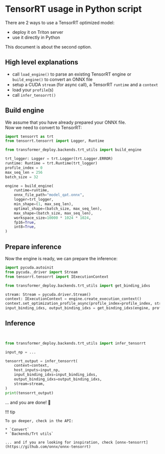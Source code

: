 # TensorRT usage in Python script

There are 2 ways to use a TensorRT optimized model:

* deploy it on Triton server
* use it directly in Python

This document is about the second option.

## High level explanations

* call `load_engine()` to parse an existing TensorRT engine or `build_engine()` to convert an ONNX file
* setup a CUDA `stream` (for async call), a TensorRT `runtime` and a `context`
* load your `profile`(s)
* call `infer_tensorrt()`

## Build engine

We assume that you have already prepared your ONNX file.  
Now we need to convert to TensorRT:

```python
import tensorrt as trt
from tensorrt.tensorrt import Logger, Runtime

from transformer_deploy.backends.trt_utils import build_engine

trt_logger: Logger = trt.Logger(trt.Logger.ERROR)
runtime: Runtime = trt.Runtime(trt_logger)
profile_index = 0
max_seq_len = 256
batch_size = 32

engine = build_engine(
    runtime=runtime,
    onnx_file_path="model_qat.onnx",
    logger=trt_logger,
    min_shape=(1, max_seq_len),
    optimal_shape=(batch_size, max_seq_len),
    max_shape=(batch_size, max_seq_len),
    workspace_size=10000 * 1024 * 1024,
    fp16=True,
    int8=True,
)
```

## Prepare inference

Now the engine is ready, we can prepare the inference:

```python
import pycuda.autoinit
from pycuda._driver import Stream
from tensorrt.tensorrt import IExecutionContext

from transformer_deploy.backends.trt_utils import get_binding_idxs

stream: Stream = pycuda.driver.Stream()
context: IExecutionContext = engine.create_execution_context()
context.set_optimization_profile_async(profile_index=profile_index, stream_handle=stream.handle)
input_binding_idxs, output_binding_idxs = get_binding_idxs(engine, profile_index)  # type: List[int], List[int]
```

## Inference

```python


from transformer_deploy.backends.trt_utils import infer_tensorrt

input_np = ...

tensorrt_output = infer_tensorrt(
    context=context,
    host_inputs=input_np,
    input_binding_idxs=input_binding_idxs,
    output_binding_idxs=output_binding_idxs,
    stream=stream,
)
print(tensorrt_output)
```

... and you are done! 🎉

!!! tip

    To go deeper, check in the API:

    * `Convert`
    * `Backends/Trt utils`

    ... and if you are looking for inspiration, check [onnx-tensorrt](https://github.com/onnx/onnx-tensorrt)
